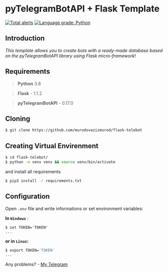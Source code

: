 # pyTelegramBotAPI + Flask Template

[![Total alerts](https://img.shields.io/lgtm/alerts/g/murodovazizmurod/flask-telebot.svg?logo=lgtm&logoWidth=18)](https://lgtm.com/projects/g/murodovazizmurod/flask-telebot/alerts/)
[![Language grade: Python](https://img.shields.io/lgtm/grade/python/g/murodovazizmurod/flask-telebot.svg?logo=lgtm&logoWidth=18)](https://lgtm.com/projects/g/murodovazizmurod/flask-telebot/context:python)

## Introduction

_This template allows you to create bots with a ready-made database based on the pyTelegramBotAPI library using Flask micro-framework!_

## Requirements

> **Python** 3.8

> **Flask** - 1.1.2

> **pyTelegramBotAPI** - 0.17.0

## Cloning

```bash
$ git clone https://github.com/murodovazizmurod/flask-telebot
```

## Creating Virtual Envirenment

```bash
$ cd flask-telebot/
$ python -m venv venv && source venv/bin/activate
```
and install all requirements
```bash
$ pip3 install -r requirements.txt
```

## Сonfiguration

Open `.env` file and write informations or set environment variables:

**In `Windows`** :
```shell
$ set TOKEN='TOKEN'
...
```
**or in `Linux`:**
```bash
$ export TOKEN='TOKEN'
...
```

Any problems? - [My Telegram](https://t.me/murodov_azizmurod)
